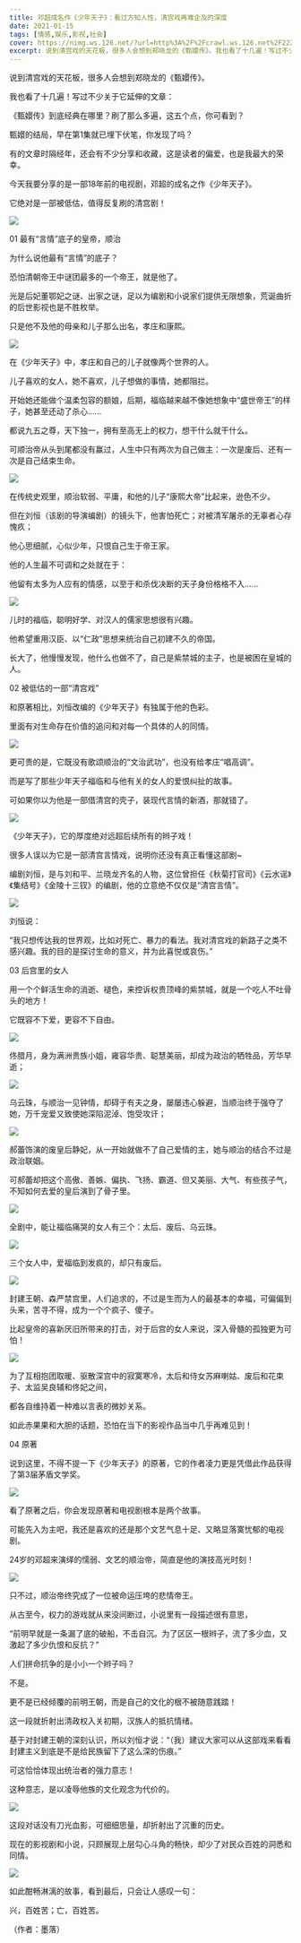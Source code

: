 ```yaml
---
title: 邓超成名作《少年天子》：看过方知人性，清宫戏再难企及的深度
date: 2021-01-15
tags: [情感,娱乐,影视,社会]
cover: https://nimg.ws.126.net/?url=http%3A%2F%2Fcrawl.ws.126.net%2F222a542d947608756f59fff29faa8142.png&thumbnail=650x2147483647&quality=80&type=jpg
excerpt: 说到清宫戏的天花板，很多人会想到郑晓龙的《甄嬛传》。我也看了十几遍！写过不少关于它延伸的文章：《甄嬛传》到底经典在哪里？刷了那么多遍，这五个点，你可看到？甄嬛的结局，早在第1集就已埋下伏笔，你发现了吗？有的文章时隔经年，还会
---
```

说到清宫戏的天花板，很多人会想到郑晓龙的《甄嬛传》。

我也看了十几遍！写过不少关于它延伸的文章：

《甄嬛传》到底经典在哪里？刷了那么多遍，这五个点，你可看到？

甄嬛的结局，早在第1集就已埋下伏笔，你发现了吗？

有的文章时隔经年，还会有不少分享和收藏，这是读者的偏爱，也是我最大的荣幸。

今天我要分享的是一部18年前的电视剧，邓超的成名之作《少年天子》。

它绝对是一部被低估，值得反复刷的清宫剧！

![](https://nimg.ws.126.net/?url=http%3A%2F%2Fcrawl.ws.126.net%2F222a542d947608756f59fff29faa8142.png&thumbnail=650x2147483647&quality=80&type=jpg)  

01 最有“言情”底子的皇帝，顺治

为什么说他最有“言情”的底子？

恐怕清朝帝王中谜团最多的一个帝王，就是他了。

光是后妃董鄂妃之谜、出家之谜，足以为编剧和小说家们提供无限想象，荒诞曲折的后世影视也是不胜枚举。

只是他不及他的母亲和儿子那么出名，孝庄和康熙。

![](https://nimg.ws.126.net/?url=http%3A%2F%2Fcrawl.ws.126.net%2F3829c322b9a9d7db443e8e62a77b702f.jpeg&thumbnail=650x2147483647&quality=80&type=jpg)  

在《少年天子》中，孝庄和自己的儿子就像两个世界的人。

儿子喜欢的女人，她不喜欢，儿子想做的事情，她都阻拦。

开始她还能做个温柔包容的额娘，后期，福临越来越不像她想象中“盛世帝王”的样子，她甚至还动了杀心......

都说九五之尊，天下独一，拥有至高无上的权力，想干什么就干什么。

可顺治帝从头到尾都没有赢过，人生中只有两次为自己做主：一次是废后、还有一次是自己结束生命。

![](https://nimg.ws.126.net/?url=http%3A%2F%2Fcrawl.ws.126.net%2F99d0fde280897da9319ec4b15c8b3617.jpeg&thumbnail=650x2147483647&quality=80&type=jpg)  

在传统史观里，顺治软弱、平庸，和他的儿子“康熙大帝”比起来，逊色不少。

但在刘恒（该剧的导演编剧）的镜头下，他害怕死亡；对被清军屠杀的无辜者心存愧疚；

他心思细腻，心似少年，只恨自己生于帝王家。

他的人生最不可调和之处就在于：

他留有太多为人应有的情感，以至于和杀伐决断的天子身份格格不入......

![](https://nimg.ws.126.net/?url=http%3A%2F%2Fcrawl.ws.126.net%2Fd659f226b09ff4c96fc982003f6c1a2a.jpeg&thumbnail=650x2147483647&quality=80&type=jpg)  

儿时的福临，聪明好学、对汉人的儒家思想很有兴趣。

他希望重用汉臣、以“仁政”思想来统治自己初建不久的帝国。

长大了，他慢慢发现，他什么也做不了，自己是紫禁城的主子，也是被困在皇城的人。

02 被低估的一部“清宫戏”

和原著相比，刘恒改编的《少年天子》有独属于他的色彩。

里面有对生命存在价值的追问和对每一个具体的人的同情。

![](https://nimg.ws.126.net/?url=http%3A%2F%2Fcrawl.ws.126.net%2Fe64bc7c9ccf379dd6867fb68d8cdfe71.jpeg&thumbnail=650x2147483647&quality=80&type=jpg)  

更可贵的是，它既没有歌颂顺治的“文治武功”，也没有给孝庄“唱高调”。

而是写了那些少年天子福临和与他有关的女人的爱恨纠扯的故事。

可如果你以为他是一部借清宫的壳子，装现代言情的新酒，那就错了。

![](https://nimg.ws.126.net/?url=http%3A%2F%2Fcrawl.ws.126.net%2F012451cdf8bca3754b6844592ae62630.jpeg&thumbnail=650x2147483647&quality=80&type=jpg)  

《少年天子》，它的厚度绝对远超后续所有的辫子戏！

很多人误以为它是一部清宫言情戏，说明你还没有真正看懂这部剧~

编剧刘恒，是与刘和平、兰晓龙齐名的人物，这位曾担任《秋菊打官司》《云水谣》《集结号》《金陵十三钗》的编剧，他的立意绝不仅仅是“清宫言情”。

![](https://nimg.ws.126.net/?url=http%3A%2F%2Fcrawl.ws.126.net%2F84f2acc876ec22c61a561d116a600d28.jpeg&thumbnail=650x2147483647&quality=80&type=jpg)  

刘恒说：

“我只想传达我的世界观，比如对死亡、暴力的看法。我对清宫戏的新路子之类不感兴趣。我的目的是探讨生命的意义，并为此喜悦或哀伤。”

03 后宫里的女人

用一个个鲜活生命的消逝、褪色，来控诉权贵顶峰的紫禁城，就是一个吃人不吐骨头的地方！

它既容不下爱，更容不下自由。

![](https://nimg.ws.126.net/?url=http%3A%2F%2Fcrawl.ws.126.net%2Ffabae7343ff5dd0d2e790d9786f82139.jpeg&thumbnail=650x2147483647&quality=80&type=jpg)  

佟腊月，身为满洲贵族小姐，雍容华贵、聪慧美丽，却成为政治的牺牲品，芳华早逝；

![](https://nimg.ws.126.net/?url=http%3A%2F%2Fcrawl.ws.126.net%2Fb0ab1d5b5209d8d54b529ce91b97ab69.jpeg&thumbnail=650x2147483647&quality=80&type=jpg)  

乌云珠，与顺治一见钟情，却碍于有夫之身，屡屡违心躲避，当顺治终于强夺了她，万千宠爱又致使她深陷泥淖、饱受攻讦；

![](https://nimg.ws.126.net/?url=http%3A%2F%2Fcrawl.ws.126.net%2Fd852851be70647f2d6f1f57e6887f318.jpeg&thumbnail=650x2147483647&quality=80&type=jpg)  

郝蕾饰演的废皇后静妃，从一开始就做不了自己爱情的主，她与顺治的结合不过是政治联姻。

可郝蕾却把这个高傲、善嫉、偏执、飞扬、霸道、但又美丽、大气、有些孩子气，不知如何去爱的皇后演到了骨子里。

![](https://nimg.ws.126.net/?url=http%3A%2F%2Fcrawl.ws.126.net%2F11a24b5e629afd6174647487a99edc6d.jpeg&thumbnail=650x2147483647&quality=80&type=jpg)  

全剧中，能让福临痛哭的女人有三个：太后、废后、乌云珠。

![](https://nimg.ws.126.net/?url=http%3A%2F%2Fcrawl.ws.126.net%2Fc11599d3fe5d7ddcb1ddf03d0d6cd583.png&thumbnail=650x2147483647&quality=80&type=jpg)  

三个女人中，爱福临到发疯的，却只有废后。

![](http://crawl.ws.126.net/img/107d49c61579cc0ff030d8801d1af637)  

封建王朝、森严禁宫里，人们追求的，不过是生而为人的最基本的幸福，可偏偏到头来，苦寻不得，成为一个个疯子、傻子。

比起皇帝的喜新厌旧所带来的打击，对于后宫的女人来说，深入骨髓的孤独更为可怕！

![](https://nimg.ws.126.net/?url=http%3A%2F%2Fcrawl.ws.126.net%2F61960dfe0541204050db4db4c645b977.png&thumbnail=650x2147483647&quality=80&type=jpg)  

为了互相抱团取暖、驱散深宫中的寂寞寒冷，太后和侍女苏麻喇姑、废后和花束子、太监吴良辅和佟妃之间，

都各自维持着一种难以言表的微妙关系。

如此赤果果和大胆的话题，恐怕在当下的影视作品当中几乎再难见到！

04 原著

说到这里，不得不提一下《少年天子》的原著，它的作者凌力更是凭借此作品获得了第3届茅盾文学奖。

![](https://nimg.ws.126.net/?url=http%3A%2F%2Fcrawl.ws.126.net%2F263f5f408bc6a0f129b1a322d5b1f581.jpeg&thumbnail=650x2147483647&quality=80&type=jpg)  

看了原著之后，你会发现原著和电视剧根本是两个故事。

可能先入为主吧，我还是喜欢的还是那个文艺气息十足、又略显落寞忧郁的电视剧。

24岁的邓超来演绎的懦弱、文艺的顺治帝，简直是他的演技高光时刻！

![](https://nimg.ws.126.net/?url=http%3A%2F%2Fcrawl.ws.126.net%2F5393d39d01b18ede007086b20ec0dd2e.jpeg&thumbnail=650x2147483647&quality=80&type=jpg)  

只不过，顺治帝终究成了一位被命运压垮的悲情帝王。

从古至今，权力的游戏就从来没间断过，小说里有一段描述很有意思，

“前明早就是一条漏了底的破船，不击自沉。为了区区一根辫子，流了多少血，又激起了多少仇恨和反抗？”

人们拼命抗争的是小小一个辫子吗？

不是。

更不是已经倾覆的前明王朝，而是自己的文化的根不被随意践踏！

这一段就折射出清政权入关初期，汉族人的抵抗情绪。

基于对封建王朝的深刻认识，所以刘恒才说：“（我）建议大家可以从这部戏来看看封建主义到底是不是给民族留下了这么深的伤痕。”

可这恰恰体现出统治者的强力意志！

这种意志，是以凌辱他族的文化观念为代价的。

![](https://nimg.ws.126.net/?url=http%3A%2F%2Fcrawl.ws.126.net%2F9dc278ad71000b197718911d7165743f.jpeg&thumbnail=650x2147483647&quality=80&type=jpg)  

这段对话没有刀光血影，可细细思量，却折射出了沉重的历史。

现在的影视剧和小说，只顾展现上层勾心斗角的畅快，却少了对民众百姓的洞悉和同情。

![](https://nimg.ws.126.net/?url=http%3A%2F%2Fcrawl.ws.126.net%2F503d8fbd9ec1d4a4e5d1f80e151c8e4c.jpeg&thumbnail=650x2147483647&quality=80&type=jpg)  

如此酣畅淋漓的故事，看到最后，只会让人感叹一句：

兴，百姓苦；亡，百姓苦。

（作者：墨落）

